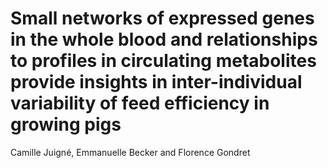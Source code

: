 # Small networks of expressed genes in the whole blood and relationships to profiles in circulating metabolites provide insights in inter-individual variability of feed efficiency in growing pigs
Camille Juigné, Emmanuelle Becker and Florence Gondret

